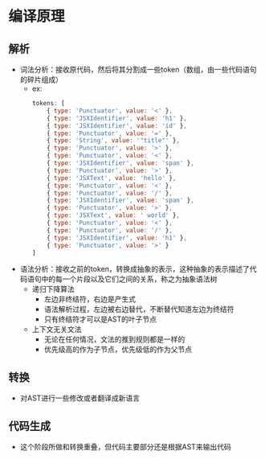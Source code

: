 # 编译原理

## 解析
- 词法分析：接收原代码，然后将其分割成一些token（数组，由一些代码语句的碎片组成）
  - ex:
    ```js
    tokens: [
        { type: 'Punctuator', value: '<' },
        { type: 'JSXIdentifier', value: 'h1' },
        { type: 'JSXIdentifier', value: 'id' },
        { type: 'Punctuator', value: '=' },
        { type: 'String', value: '"title"' },
        { type: 'Punctuator', value: '>' },
        { type: 'Punctuator', value: '<' },
        { type: 'JSXIdentifier', value: 'span' },
        { type: 'Punctuator', value: '>' },
        { type: 'JSXText', value: 'hello' },
        { type: 'Punctuator', value: '<' },
        { type: 'Punctuator', value: '/' },
        { type: 'JSXIdentifier', value: 'span' },
        { type: 'Punctuator', value: '>' },
        { type: 'JSXText', value: ' world' },
        { type: 'Punctuator', value: '<' },
        { type: 'Punctuator', value: '/' },
        { type: 'JSXIdentifier', value: 'h1' },
        { type: 'Punctuator', value: '>' }
    ]
    ```
- 语法分析：接收之前的token，转换成抽象的表示，这种抽象的表示描述了代码语句中的每一个片段以及它们之间的关系，称之为抽象语法树
  - 递归下降算法
    - 左边非终结符，右边是产生式
    - 语法解析过程，左边被右边替代，不断替代知道左边为终结符
    - 只有终结符才可以是AST的叶子节点
  - 上下文无关文法
    - 无论在任何情况，文法的推到规则都是一样的
    - 优先级高的作为子节点，优先级低的作为父节点

## 转换
- 对AST进行一些修改或者翻译成新语言

## 代码生成
- 这个阶段所做和转换重叠，但代码主要部分还是根据AST来输出代码